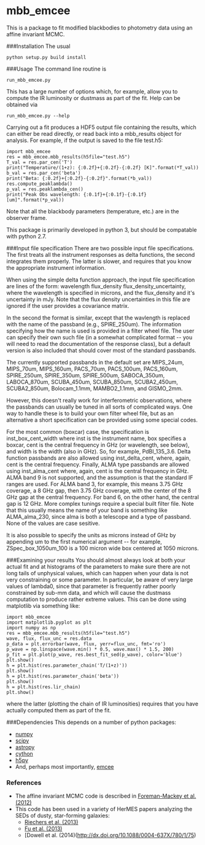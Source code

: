 mbb_emcee
========================

This is a package to fit modified blackbodies to photometry
data using an affine invariant MCMC.

###Installation
The usual

	python setup.py build install

###Usage
The command line routine is

	run_mbb_emcee.py

This has a large number of options which, for example, allow you to compute
the IR luminosity or dustmass as part of the fit.  Help can be obtained via

	run_mbb_emcee.py --help

Carrying out a fit produces a HDF5 output file containing the results,
which can either be read directly, or read back into a mbb_results
object for analysis.  For example, if the output is saved to
the file test.h5:

	import mbb_emcee
	res = mbb_emcee.mbb_results(h5file="test.h5")
	T_val = res.par_cen('T')
	print("Temperature/(1+z): {:0.2f}+{:0.2f}-{:0.2f} [K]".format(*T_val))
	b_val = res.par_cen('beta')
	print("Beta: {:0.2f}+{:0.2f}-{:0.2f}".format(*b_val))
	res.compute_peaklambda()
	p_val = res.peaklambda_cen()
	print("Peak Obs wavelength: {:0.1f}+{:0.1f}-{:0.1f} [um]".format(*p_val))

Note that all the blackbody parameters (temperature, etc.) are 
in the observer frame.  

This package is primarily developed in python 3, but should be
compatable with python 2.7.

###Input file specification
There are two possible input file specifications.  The first treats
all the instrument responses as delta functions, the second integrates
them properly.  The latter is slower, and requires that you know the
appropriate instrument information.

When using the simple delta function approach, the input file specification
are lines of the form: wavelength flux_density flux_density_uncertainty,
where the wavelength is specified in microns, and the flux_density and
it's uncertainty in mJy.  Note that the flux density uncertainties 
in this file are ignored if the user provides a covariance matrix.

In the second the format is similar, except that the wavlength is
replaced with the name of the passband (e.g., SPIRE_250um).  The
information specifying how the name is used is provided in a filter
wheel file.  The user can specify their own such file (in a somewhat
complicated format -- you will need to read the documentation of the
response class), but a default version is also included that should cover
most of the standard passbands.  

The currently supported passbands in the default set are MIPS_24um,
MIPS_70um, MIPS_160um, PACS_70um, PACS_100um, PACS_160um, SPIRE_250um,
SPIRE_350um, SPIRE_500um, SABOCA_350um, LABOCA_870um, SCUBA_450um,
SCUBA_850um, SCUBA2_450um, SCUBA2_850um, Bolocam_1.1mm, MAMBO2_1.1mm, 
and GISMO_2mm.

However, this doesn't really work for interferometric observations,
where the passbands can usually be tuned in all sorts of complicated
ways.  One way to handle these is to build your own filter wheel file,
but as an alternative a short specification can be provided using some
special codes.

For the most common (boxcar) case, the specification is
inst_box_cent_width where inst is the instrument name, box specifies a
boxcar, cent is the central frequency in GHz (or wavelength, see
below), and width is the width (also in GHz).  So, for example,
PdBI_135_3.6. Delta function passbands are also allowed using
inst_delta_cent, where, again, cent is the central frequency.
Finally, ALMA type passbands are allowed using inst_alma_cent where, again,
cent is the central frequency in GHz.  ALMA band 9 is not supported,
and the assumption is that the standard IF ranges are used.  For ALMA band
3, for example, this means 3.75 GHz coverage, a 8 GHz gap, then 3.75
GHz coverage, with the center of the 8 GHz gap at the central
frequency.  For band 6, on the other hand, the central gap is 12 GHz.
More complex tunings require a special built filter file.  Note that
this usually means the name of your band is something like ALMA_alma_230,
since alma is both a telescope and a type of passband.  None of the values
are case sesitive.

It is also possible to specify the units as microns instead of GHz by
appending um to the first numerical argument -- for example,
ZSpec_box_1050um_100 is a 100 micron wide box centered at 1050 microns.

###Examining your results
You should almost always look at both your actual fit and at
histograms of the parameters to make sure there are not long tails of
unphysical values, which can happen when your data is not very
constraining or some parameter.  In particular, be aware of very large
values of lambda0, since that parameter is frequently rather poorly
constrained by sub-mm data, and which will cause the dustmass
computation to produce rather extreme values.  This can be done using
matplotlib via something like:

    import mbb_emcee
    import matplotlib.pyplot as plt
    import numpy as np
    res = mbb_emcee.mbb_results(h5file="test.h5")
    wave, flux, flux_unc = res.data
    p_data = plt.errorbar(wave, flux, yerr=flux_unc, fmt='ro')
    p_wave = np.linspace(wave.min() * 0.5, wave.max() * 1.5, 200)
    p_fit = plt.plot(p_wave, res.best_fit_sed(p_wave), color='blue')
    plt.show()
    h = plt.hist(res.parameter_chain('T/(1+z)'))
    plt.show()
    h = plt.hist(res.parameter_chain('beta'))
    plt.show()
    h = plt.hist(res.lir_chain)
    plt.show()

where the latter (plotting the chain of IR luminosities) requires that
you have actually computed them as part of the fit.
    
###Dependencies
This depends on a number of python packages:
* [numpy](http://numpy.scipy.org/)
* [scipy](http://numpy.scipy.org/)
* [astropy](http://www.astropy.org/)
* [cython](http://cython.org/)
* [h5py](http://www.h5py.org/)
* And, perhaps most importantly, [emcee](http://dan.iel.fm/emcee/)

### References
* The affine invariant MCMC code is described in
  [Foreman-Mackey et al. (2012)](http://http://arxiv.org/abs/1202.3665)
* This code has been used in a variety of HerMES papers analyzing
  the SEDs of dusty, star-forming galaxies:
  * [Riechers et al. (2013)](http://dx.doi.org/10.1038/nature12050)
  * [Fu et al. (2013)](http://dx.doi.org/10.1038/nature12184)
  * [Dowell et al. (2014)(http://dx.doi.org/10.1088/0004-637X/780/1/75)
